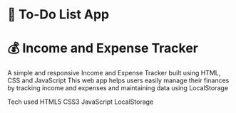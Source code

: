 # 📝 To-Do List App
# 💰 Income and Expense Tracker
A simple and responsive Income and Expense Tracker built using HTML, CSS and JavaScript
This web app helps users easily manage their finances by tracking income and expenses and maintaining data using LocalStorage


Tech used
HTML5
CSS3
JavaScript
LocalStorage
